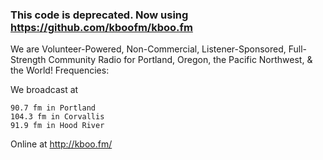 ### This code is deprecated. Now using https://github.com/kboofm/kboo.fm

We are Volunteer-Powered, Non-Commercial, Listener-Sponsored, Full-Strength Community Radio for Portland, Oregon, the Pacific Northwest, & the World!
Frequencies:

We broadcast at

    90.7 fm in Portland
    104.3 fm in Corvallis
    91.9 fm in Hood River

Online at http://kboo.fm/
